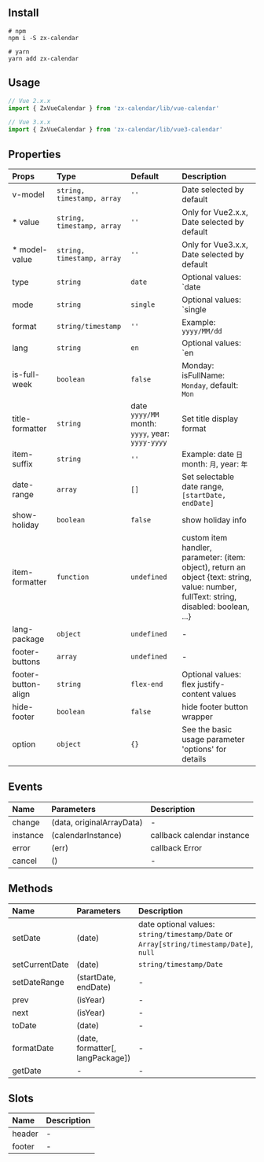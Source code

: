 ## Install

```shell script
# npm
npm i -S zx-calendar

# yarn
yarn add zx-calendar
```

## Usage

```javascript
// Vue 2.x.x
import { ZxVueCalendar } from 'zx-calendar/lib/vue-calendar'

// Vue 3.x.x
import { ZxVueCalendar } from 'zx-calendar/lib/vue3-calendar'
```

## Properties

|Props|Type|Default|Description|
|:--|:--|:--|:--|
|v-model|`string, timestamp, array`|`''`|Date selected by default|
|* value|`string, timestamp, array`|`''`|Only for Vue2.x.x, Date selected by default|
|* model-value|`string, timestamp, array`|`''`|Only for Vue3.x.x, Date selected by default|
|type|`string`|`date`|Optional values: `date|month|years`|
|mode|`string`|`single`|Optional values: `single|multiple|range`|
|format|`string/timestamp`|`''`|Example: `yyyy/MM/dd`|
|lang|`string`|`en`|Optional values: `en|zh|jp`|
|is-full-week|`boolean`|`false`|Monday: isFullName: `Monday`, default: `Mon`|
|title-formatter|`string`|date `yyyy/MM` month: `yyyy`, year: `yyyy-yyyy`|Set title display format|
|item-suffix|`string`|`''`|Example: date `日` month: `月`, year: `年`|
|date-range|`array`|`[]`|Set selectable date range, `[startDate, endDate]`|
|show-holiday|`boolean`|`false`|show holiday info|
|item-formatter|`function`|`undefined`|custom item handler, parameter: (item: object), return an object {text: string, value: number, fullText: string, disabled: boolean, ...}|
|lang-package|`object`|`undefined`|-|
|footer-buttons|`array`|`undefined`|-|
|footer-button-align|`string`|`flex-end`|Optional values: flex justify-content values|
|hide-footer|`boolean`|`false`|hide footer button wrapper|
|option|`object`|`{}`|See the basic usage parameter 'options' for details|

## Events

|Name|Parameters|Description|
|:--|:--|:--|
|change|(data, originalArrayData)|-|
|instance|(calendarInstance)|callback calendar instance|
|error|(err)|callback Error|
|cancel|()|-|

## Methods

|Name|Parameters|Description|
|:--|:--|:--|
|setDate|(date)|date optional values: `string/timestamp/Date` or `Array[string/timestamp/Date]`, `null`|
|setCurrentDate|(date)|`string/timestamp/Date`|
|setDateRange|(startDate, endDate)|-|
|prev|(isYear)|-|
|next|(isYear)|-|
|toDate|(date)|-|
|formatDate|(date, formatter[, langPackage])|-|
|getDate|-|-|

## Slots

|Name|Description|
|:--|:--|
|header|-|
|footer|-|
